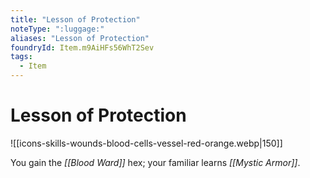 ```yaml
---
title: "Lesson of Protection"
noteType: ":luggage:"
aliases: "Lesson of Protection"
foundryId: Item.m9AiHFs56WhT2Sev
tags:
  - Item
---
```


# Lesson of Protection
![[icons-skills-wounds-blood-cells-vessel-red-orange.webp|150]]

You gain the _[[Blood Ward]]_ hex; your familiar learns _[[Mystic Armor]]_.
